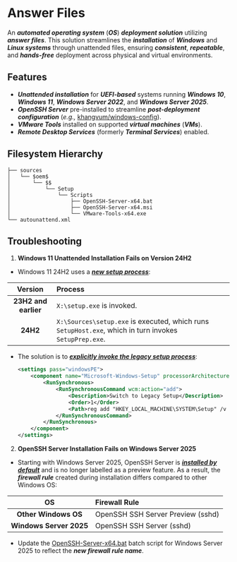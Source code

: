 # Answer Files

An **_automated operating system_** (**_OS_**) **_deployment solution_** utilizing **_answer files_**. This solution streamlines the **_installation_** of **_Windows_** and **_Linux systems_** through unattended files, ensuring **_consistent_**, **_repeatable_**, and **_hands-free_** deployment across physical and virtual environments.

## Features

-   **_Unattended installation_** for **_UEFI-based_** systems running **_Windows 10_**, **_Windows 11_**, **_Windows Server 2022_**, and **_Windows Server 2025_**.
-   **_OpenSSH Server_** pre-installed to streamline **_post-deployment configuration_** (_e.g.,_ [khangvum/windows-config](https://github.com/khangvum/windows-config)).
-   **_VMware Tools_** installed on supported **_virtual machines_** (**_VMs_**).
-   **_Remote Desktop Services_** (formerly **_Terminal Services_**) enabled.

## Filesystem Hierarchy

```
├── sources
│   └── $oem$
│       └── $$
│           └── Setup
│               └── Scripts
│                   ├── OpenSSH-Server-x64.bat
│                   ├── OpenSSH-Server-x64.msi
│                   └── VMware-Tools-x64.exe
└── autounattend.xml
```

## Troubleshooting

1.  **Windows 11 Unattended Installation Fails on Version 24H2**

-   Windows 11 24H2 uses a **_[new setup process](https://www.elevenforum.com/t/w11-24h2-and-old-installation-setup.25706/post-476855)_**:

Version             |Process
:------------------:|:-------------------------
**23H2 and earlier**|`X:\setup.exe` is invoked.
**24H2**            |`X:\Sources\setup.exe` is executed, which runs `SetupHost.exe`, which in turn invokes `SetupPrep.exe`.

-   The solution is to **_[explicitly invoke the legacy setup process](https://www.elevenforum.com/t/w11-24h2-and-old-installation-setup.25706/post-476942)_**:

    ```xml
    <settings pass="windowsPE">
        <component name="Microsoft-Windows-Setup" processorArchitecture="amd64" publicKeyToken="31bf3856ad364e35" language="neutral" versionScope="nonSxS" xmlns:wcm="http://schemas.microsoft.com/WMIConfig/2002/State" xmlns:xsi="http://www.w3.org/2001/XMLSchema-instance">
            <RunSynchronous>
                <RunSynchronousCommand wcm:action="add">
                    <Description>Switch to Legacy Setup</Description>
                    <Order>1</Order>
                    <Path>reg add "HKEY_LOCAL_MACHINE\SYSTEM\Setup" /v CmdLine /t REG_SZ /d "X:\sources\setup.exe" /f</Path>
                </RunSynchronousCommand>
            </RunSynchronous>
        </component>
    </settings>
    ```

2.  **OpenSSH Server Installation Fails on Windows Server 2025**

-   Starting with Windows Server 2025, OpenSSH Server is **_[installed by default](https://learn.microsoft.com/en-us/windows-server/administration/openssh/openssh_install_firstuse?tabs=gui&pivots=windows-server-2025)_** and is no longer labelled as a preview feature. As a result, the **_firewall rule_** created during installation differs compared to other Windows OS:

OS                      |Firewall Rule
:----------------------:|:--------------------------------
**Other Windows OS**    |OpenSSH SSH Server Preview (sshd)
**Windows Server 2025** |OpenSSH SSH Server (sshd)

-   Update the [OpenSSH-Server-x64.bat](Windows%20Server%202025%20Standard/sources/$oem$/$$/Setup/Scripts/OpenSSH-Server-x64.bat) batch script for Windows Server 2025 to reflect the **_new firewall rule name_**.